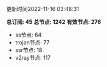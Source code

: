 更新时间2022-11-16 03:48:31

**总订阅: 45**
**总节点: 1242**
**有效节点: 276**
- ss节点: 64
- trojan节点: 77
- ssr节点: 18
- v2ray节点: 117
